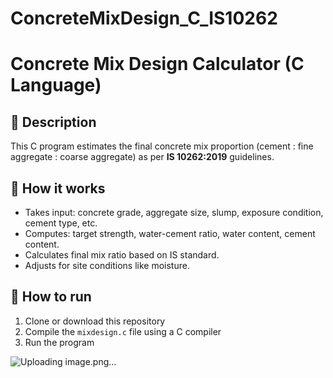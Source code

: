 # ConcreteMixDesign_C_IS10262
# Concrete Mix Design Calculator (C Language)

## 📌 Description
This C program estimates the final concrete mix proportion (cement : fine aggregate : coarse aggregate) as per **IS 10262:2019** guidelines.

## 📌 How it works
- Takes input: concrete grade, aggregate size, slump, exposure condition, cement type, etc.
- Computes: target strength, water-cement ratio, water content, cement content.
- Calculates final mix ratio based on IS standard.
- Adjusts for site conditions like moisture.

## 📌 How to run
1. Clone or download this repository
2. Compile the `mixdesign.c` file using a C compiler
3. Run the program

![Uploading image.png…]()
